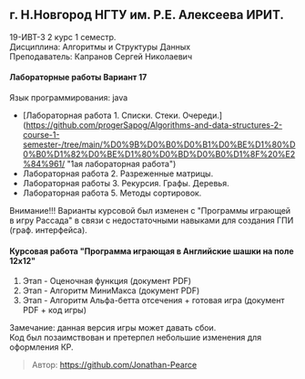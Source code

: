 ## г. Н.Новгород НГТУ им. Р.Е. Алексеева ИРИТ. ##
19-ИВТ-3 2 курс 1 семестр.  
Дисциплина: Алгоритмы и Структуры Данных  
Преподаватель: Капранов Сергей Николаевич  
  
  
#### Лабораторные работы Вариант 17 ####
Язык программирования: java

+ [Лабораторная работа 1. Списки. Стеки. Очереди.] (https://github.com/progerSapog/Algorithms-and-data-structures-2-course-1-semester-/tree/main/%D0%9B%D0%B0%D0%B1%D0%BE%D1%80%D0%B0%D1%82%D0%BE%D1%80%D0%BD%D0%B0%D1%8F%20%E2%84%961/ "1ая лабораторная работа")
+ Лабораторная работа 2. Разреженные матрицы.	
+ Лабораторная работы 3. Рекурсия. Графы. Деревья.
+ Лабораторная работа 5. Методы сортировок.  
  
  
Внимание!!! Варианты курсовой был изменен с "Программы играющей в игру Рассада" в связи с недостаточными навыками для создания ГПИ (граф. интерфейса).  
  
  
#### Курсовая работа "Программа играющая в Английские шашки на поле 12х12" #####
  1. Этап - Оценочная функция  (документ PDF)
  2. Этап - Алгоритм МиниМакса (документ PDF) 
  3. Этап - Алгоритм Альфа-бетта отсечения + готовая игра (документ PDF + код игры)

Замечание: данная версия игры может давать сбои.  
Код был позаимствован и претерпел небольшие изменения для оформления КР.  
>Автор: https://github.com/Jonathan-Pearce  

